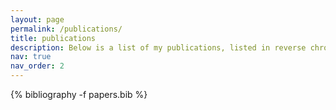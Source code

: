 ```yaml
---
layout: page
permalink: /publications/
title: publications
description: Below is a list of my publications, listed in reverse chronological order.
nav: true
nav_order: 2
---
```

<!-- _pages/publications.md -->
<div class="publications">

{% bibliography -f papers.bib %}

</div>
